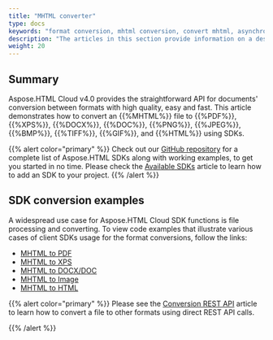 ```yaml
---
title: "MHTML converter"
type: docs
keywords: "format conversion, mhtml conversion, convert mhtml, asynchronous conversion, conversion SDK, convert mhtml to pdf, convert mhtml to xps, convert mhtml to docx, convert mhtml to image, SDK example, Python, PHP, Perl, Android, Swift, C#, Java, Node.js"
description: "The articles in this section provide information on a description of conversion features of Aspose.HTML Cloud SDK API and the list of supported  MHTML files conversion scenarios using various SDKs. The SDKs are wrappers upon REST API to help developers speed up their development. SDKs are available in PHP, Perl, Android, Swift, C#, Java and more."
weight: 20
---
```


## **Summary**

Aspose.HTML Cloud v4.0 provides the straightforward API for documents' conversion between formats with high quality, easy and fast. This article demonstrates how to convert an {{%MHTML%}} file to {{%PDF%}}, {{%XPS%}}, {{%DOCX%}}, {{%DOC%}}, {{%PNG%}}, {{%JPEG%}}, {{%BMP%}}, {{%TIFF%}}, {{%GIF%}}, and {{%HTML%}} using SDKs.

{{% alert color="primary" %}} 
Check out our [GitHub repository](https://github.com/aspose-html-cloud) for a complete list of Aspose.HTML SDKs along with working examples, to get you started in no time. Please check the [Available SDKs](/html/overview/available-sdks/) article to learn how to add an SDK to your project.
{{% /alert %}} 

## **SDK conversion examples**

A widespread use case for Aspose.HTML Cloud SDK functions is file processing and converting. To view code examples that illustrate various cases of client SDKs usage for the format conversions, follow the links:

 - [MHTML  to PDF](/html/conversion-sdk-api/mhtml-to-pdf/) 
 - [MHTML to XPS](/html/conversion-sdk-api/mhtml-to-xps/)
 - [MHTML to DOCX/DOC](/html/conversion-sdk-api/mhtml-to-docx/) 
 - [MHTML to Image](/html/conversion-sdk-api/mhtml-to-image/) 
 - [MHTML to HTML](/html/conversion-sdk-api/mhtml-to-html/) 

{{% alert color="primary" %}} 
Please see the [Conversion REST API](/html/conversion-api/conversion-rest-api/) article to learn how to convert a file to other formats using direct REST API calls.

{{% /alert %}} 

